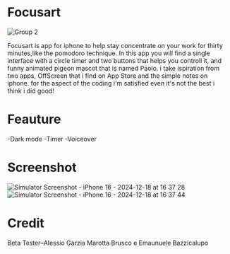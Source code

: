 # Focusart

![Group 2](https://github.com/user-attachments/assets/c9917e91-c170-4a8f-b2ef-763c36bd499d)

Focusart is app for iphone to help stay concentrate on your work for thirty minutes,like the pomodoro technique. In this app you will find a single interface with a circle timer and two buttons that helps you controll it, and funny animated pigeon mascot that is named Paolo. i take ispiration from two apps, OffScreen that i find on App Store and the simple notes on iphone.
for the aspect of the coding i'm satisfied even it's not the best i think i did good!

# Feauture 
-Dark mode 
-Timer 
-Voiceover 



# Screenshot

![Simulator Screenshot - iPhone 16 - 2024-12-18 at 16 37 28](https://github.com/user-attachments/assets/ab44f075-0778-4332-8798-50f57db85e48)
![Simulator Screenshot - iPhone 16 - 2024-12-18 at 16 37 44](https://github.com/user-attachments/assets/7f0c7e79-dc4c-40e7-bf03-1eab4b1efa55)


# Credit

Beta Tester–Alessio Garzia Marotta Brusco e Emaunuele Bazzicalupo 
